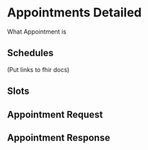 # Appointments Detailed
What Appointment is

## Schedules
(Put links to fhir docs)

## Slots

## Appointment Request

## Appointment Response
